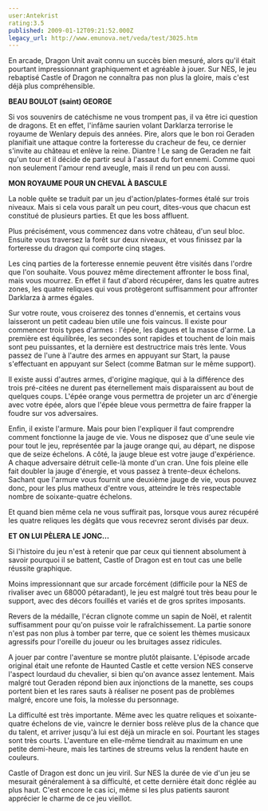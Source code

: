 ```yaml
---
user:Antekrist
rating:3.5
published: 2009-01-12T09:21:52.000Z
legacy_url: http://www.emunova.net/veda/test/3025.htm
---
```

En arcade, Dragon Unit avait connu un succès bien mesuré, alors qu'il était pourtant impressionnant graphiquement et agréable à jouer. Sur NES, le jeu rebaptisé Castle of Dragon ne connaîtra pas non plus la gloire, mais c'est déjà plus compréhensible.  

  

**BEAU BOULOT (saint) GEORGE**  

Si vos souvenirs de catéchisme ne vous trompent pas, il va être ici question de dragons. Et en effet, l'infâme saurien volant Darklarza terrorise le royaume de Wenlary depuis des années. Pire, alors que le bon roi Geraden planifiait une attaque contre la forteresse du cracheur de feu, ce dernier s'invite au château et enlève la reine. Diantre ! Le sang de Geraden ne fait qu'un tour et il décide de partir seul à l'assaut du fort ennemi. Comme quoi non seulement l'amour rend aveugle, mais il rend un peu con aussi.  

  

**MON ROYAUME POUR UN CHEVAL À BASCULE**  

La noble quête se traduit par un jeu d'action/plates-formes étalé sur trois niveaux. Mais si cela vous paraît un peu court, dites-vous que chacun est constitué de plusieurs parties. Et que les boss affluent.  

Plus précisément, vous commencez dans votre château, d'un seul bloc. Ensuite vous traversez la forêt sur deux niveaux, et vous finissez par la forteresse du dragon qui comporte cinq stages.  

Les cinq parties de la forteresse ennemie peuvent être visités dans l'ordre que l'on souhaite. Vous pouvez même directement affronter le boss final, mais vous mourrez. En effet il faut d'abord récupérer, dans les quatre autres zones, les quatre reliques qui vous protègeront suffisamment pour affronter Darklarza à armes égales.  

Sur votre route, vous croiserez des tonnes d'ennemis, et certains vous laisseront un petit cadeau bien utile une fois vaincus. Il existe pour commencer trois types d'armes : l'épée, les dagues et la masse d'arme. La première est équilibrée, les secondes sont rapides et touchent de loin mais sont peu puissantes, et la dernière est destructrice mais très lente. Vous passez de l'une à l'autre des armes en appuyant sur Start, la pause s'effectuant en appuyant sur Select (comme Batman sur le même support).  

Il existe aussi d'autres armes, d'origine magique, qui à la différence des trois pré-citées ne durent pas éternellement mais disparaissent au bout de quelques coups. L'épée orange vous permettra de projeter un arc d'énergie avec votre épée, alors que l'épée bleue vous permettra de faire frapper la foudre sur vos adversaires.  

Enfin, il existe l'armure. Mais pour bien l'expliquer il faut comprendre comment fonctionne la jauge de vie. Vous ne disposez que d'une seule vie pour tout le jeu, représentée par la jauge orange qui, au départ, ne dispose que de seize échelons. A côté, la jauge bleue est votre jauge d'expérience. A chaque adversaire détruit celle-là monte d'un cran. Une fois pleine elle fait doubler la jauge d'énergie, et vous passez à trente-deux échelons. Sachant que l'armure vous fournit une deuxième jauge de vie, vous pouvez donc, pour les plus matheux d'entre vous, atteindre le très respectable nombre de soixante-quatre échelons.  

Et quand bien même cela ne vous suffirait pas, lorsque vous aurez récupéré les quatre reliques les dégâts que vous recevrez seront divisés par deux.  

  

**ET ON LUI PÈLERA LE JONC...**  

Si l'histoire du jeu n'est à retenir que par ceux qui tiennent absolument à savoir pourquoi il se battent, Castle of Dragon est en tout cas une belle réussite graphique.  

Moins impressionnant que sur arcade forcément (difficile pour la NES de rivaliser avec un 68000 pétaradant), le jeu est malgré tout très beau pour le support, avec des décors fouillés et variés et de gros sprites imposants.  

Revers de la médaille, l'écran clignote comme un sapin de Noël, et ralentit suffisamment pour qu'on puisse voir le rafraîchissement. La partie sonore n'est pas non plus à tomber par terre, que ce soient les thèmes musicaux agressifs pour l'oreille du joueur ou les bruitages assez ridicules.  

A jouer par contre l'aventure se montre plutôt plaisante. L'épisode arcade original était une refonte de Haunted Castle et cette version NES conserve l'aspect lourdaud du chevalier, si bien qu'on avance assez lentement. Mais malgré tout Geraden répond bien aux injonctions de la manette, ses coups portent bien et les rares sauts à réaliser ne posent pas de problèmes malgré, encore une fois, la molesse du personnage.  

La difficulté est très importante. Même avec les quatre reliques et soixante-quatre échelons de vie, vaincre le dernier boss relève plus de la chance que du talent, et arriver jusqu'à lui est déjà un miracle en soi. Pourtant les stages sont très courts. L'aventure en elle-même tiendrait au maximum en une petite demi-heure, mais les tartines de streums velus la rendent haute en couleurs.  

  

Castle of Dragon est donc un jeu viril. Sur NES la durée de vie d'un jeu se mesurait généralement à sa difficulté, et cette dernière était donc réglée au plus haut. C'est encore le cas ici, même si les plus patients sauront apprécier le charme de ce jeu vieillot.